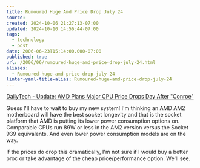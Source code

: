 ```yaml
---
title: Rumoured Huge Amd Price Drop July 24
source: 
created: 2024-10-06 21:27:13-07:00
updated: 2024-10-10 14:56:44-07:00
tags:
  - technology
  - post
date: 2006-06-23T15:14:00.000-07:00
published: true
url: /2006/06/rumoured-huge-amd-price-drop-july-24.html
aliases:
  - Rumoured-huge-amd-price-drop-july-24
linter-yaml-title-alias: Rumoured-huge-amd-price-drop-july-24
---
```



[DailyTech - Update: AMD Plans Major CPU Price Drops Day After "Conroe"](http://www.dailytech.com/article.aspx?newsid=2800 "DailyTech - Update: AMD Plans Major CPU Price Drops Day After ")  
  
Guess I'll have to wait to buy my new system! I'm thinking an AMD AM2 motherboard will have the best socket longevity and that is the socket platform that AMD is putting its lower power consumption options on. Comparable CPUs run 89W or less in the AM2 version versus the Socket 939 equivalents. And even lower power consumption models are on the way.  
  
If the prices do drop this dramatically, I'm not sure if I would buy a better proc or take advantage of the cheap price/performance option. We'll see.